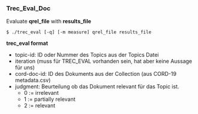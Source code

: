 
###  Trec_Eval_Doc
Evaluate **qrel_file** with **results_file**    
```
$ ./trec_eval [-q] [-m measure] qrel_file results_file
```
**trec_eval format**
- topic-id: ​ID oder Nummer des Topics aus der Topics Datei
- iteration​ (muss für TREC_EVAL vorhanden sein, hat aber keine Aussage für uns)
- cord-doc-id: ​ID des Dokuments aus der Collection (aus CORD-19 metadata.csv)
- judgment: ​Beurteilung ob das Dokument relevant für das Topic ist.
	- 0 := irrelevant
	- 1 := partially relevant
	- 2 := relevant
